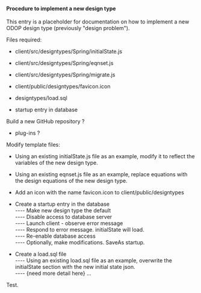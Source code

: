 #### Procedure to implement a new design type 

This entry is a placeholder for documentation on how to implement a new ODOP design type (previously "design problem").

Files required:
* client/src/designtypes/Spring/initialState.js
* client/src/designtypes/Spring/eqnset.js
* client/src/designtypes/Spring/migrate.js
* client/public/designtypes/favicon.icon
* designtypes/load.sql   
   
* startup entry in database
   
Build a new GitHub repository ?
* plug-ins ?

Modify template files:
* Using an existing initialState.js file as an example, modify it to reflect the variables of the new design type.
* Using an existing eqnset.js file as an example, replace equations with the design equations of the new design type.
* Add an icon with the name favicon.icon to client/public/designtypes
* Create a startup entry in the database   
 ---- Make new design type the default   
 ---- Disable access to database server   
 ---- Launch client - observe error message   
 ---- Respond to error message.  initialState will load.   
 ---- Re-enable database access   
 ---- Optionally, make modifications.  SaveAs startup.   

* Create a load.sql file   
 ---- Using an existing load.sql file as an example, overwrite the initialState section with the new initial state json.   
 ---- {need more detail here} ...   

Test.
  